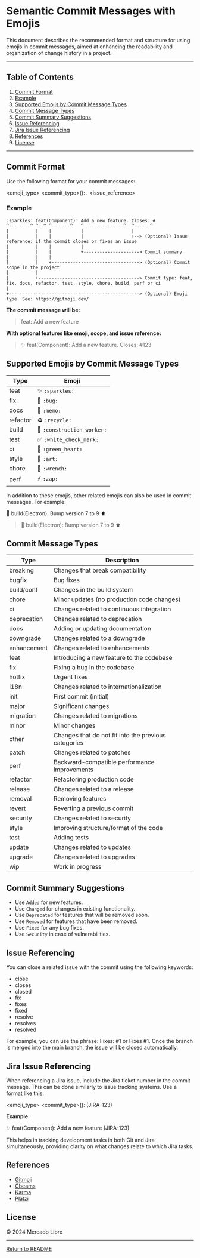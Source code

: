 # Semantic Commit Messages with Emojis

This document describes the recommended format and structure for using emojis in commit messages, aimed at enhancing the readability and organization of change history in a project.

---

## Table of Contents

1. [Commit Format](#commit-format)
2. [Example](#example)
3. [Supported Emojis by Commit Message Types](#supported-emojis-by-commit-message-types)
4. [Commit Message Types](#commit-message-types)
5. [Commit Summary Suggestions](#commit-summary-suggestions)
6. [Issue Referencing](#issue-referencing)
7. [Jira Issue Referencing](#jira-issue-referencing)
8. [References](#references)
9. [License](#license)

---

## Commit Format

Use the following format for your commit messages:

<emoji_type> <commit_type>(<scope>): <subject>. <issue_reference>

### Example

```text
:sparkles: feat(Component): Add a new feature. Closes: #
^--------^ ^--^ ^-------^   ^---------------^  ^------^
|          |    |           |                  |
|          |    |           |                  +--> (Optional) Issue reference: if the commit closes or fixes an issue
|          |    |           |
|          |    |           +---------------------> Commit summary
|          |    |
|          |    +---------------------------------> (Optional) Commit scope in the project
|          |
|          +--------------------------------------> Commit type: feat, fix, docs, refactor, test, style, chore, build, perf or ci
|
+-------------------------------------------------> (Optional) Emoji type. See: https://gitmoji.dev/
```

**The commit message will be:**

> feat: Add a new feature

**With optional features like emoji, scope, and issue reference:**

> :sparkles: feat(Component): Add a new feature. Closes: #123

## Supported Emojis by Commit Message Types

| Type     | Emoji                                           |
| -------- | ----------------------------------------------- |
| feat     | :sparkles: `:sparkles:`                         |
| fix      | :bug: `:bug:`                                   |
| docs     | :memo: `:memo:`                                 |
| refactor | :recycle: `:recycle:`                           |
| build    | :construction_worker: `:construction_worker:`   |
| test     | :white_check_mark: `:white_check_mark:`         |
| ci       | :green_heart: `:green_heart:`                   |
| style    | :art: `:art:`                                   |
| chore    | :wrench: `:wrench:`                             |
| perf     | :zap: `:zap:`                                   |

In addition to these emojis, other related emojis can also be used in commit messages. For example:

:construction_worker: build(Electron): Bump version 7 to 9 :arrow_up:
> :construction_worker: build(Electron): Bump version 7 to 9 :arrow_up:

## Commit Message Types

| Type          | Description                                      |
| --------------| ------------------------------------------------ |
| breaking      | Changes that break compatibility                 |
| bugfix        | Bug fixes                                        |
| build/conf    | Changes in the build system                      |
| chore         | Minor updates (no production code changes)      |
| ci            | Changes related to continuous integration        |
| deprecation   | Changes related to deprecation                   |
| docs          | Adding or updating documentation                 |
| downgrade     | Changes related to a downgrade                   |
| enhancement   | Changes related to enhancements                   |
| feat          | Introducing a new feature to the codebase       |
| fix           | Fixing a bug in the codebase                     |
| hotfix        | Urgent fixes                                     |
| i18n          | Changes related to internationalization          |
| init          | First commit (initial)                           |
| major         | Significant changes                              |
| migration     | Changes related to migrations                     |
| minor         | Minor changes                                    |
| other         | Changes that do not fit into the previous categories |
| patch         | Changes related to patches                        |
| perf          | Backward-compatible performance improvements      |
| refactor      | Refactoring production code                       |
| release       | Changes related to a release                      |
| removal       | Removing features                                 |
| revert        | Reverting a previous commit                       |
| security      | Changes related to security                       |
| style         | Improving structure/format of the code           |
| test          | Adding tests                                     |
| update        | Changes related to updates                        |
| upgrade       | Changes related to upgrades                       |
| wip           | Work in progress                                 |

## Commit Summary Suggestions

- Use `Added` for new features.
- Use `Changed` for changes in existing functionality.
- Use `Deprecated` for features that will be removed soon.
- Use `Removed` for features that have been removed.
- Use `Fixed` for any bug fixes.
- Use `Security` in case of vulnerabilities.

## Issue Referencing

You can close a related issue with the commit using the following keywords:

- close
- closes
- closed
- fix
- fixes
- fixed
- resolve
- resolves
- resolved

For example, you can use the phrase: Fixes: #1 or Fixes #1. Once the branch is merged into the main branch, the issue will be closed automatically.

## Jira Issue Referencing

When referencing a Jira issue, include the Jira ticket number in the commit message. This can be done similarly to issue tracking systems. Use a format like this:

<emoji_type> <commit_type>(<scope>): <subject> (JIRA-123)

**Example:**

:sparkles: feat(Component): Add a new feature (JIRA-123)

This helps in tracking development tasks in both Git and Jira simultaneously, providing clarity on what changes relate to which Jira tasks.

## References

- [Gitmoji](https://gitmoji.dev/)
- [Cbeams](https://cbea.ms/git-commit/)
- [Karma](http://karma-runner.github.io/1.0/dev/git-commit-msg.html)
- [Platzi](https://platzi.com/tutoriales/1557-git-github/6359-gitmoji-integrar-emojis-a-nuestros-commit/)

## License

© 2024 Mercado Libre

---

[Return to README](./README.md#definitions)
